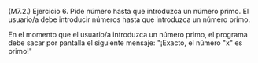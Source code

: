 (M7.2.) Ejercicio 6. Pide número hasta que introduzca un número primo.
El usuario/a debe introducir números hasta que introduzca un número primo.

En el momento que el usuario/a introduzca un número primo, el programa debe sacar por pantalla el siguiente mensaje: "¡Exacto, el número "x" es primo!"

